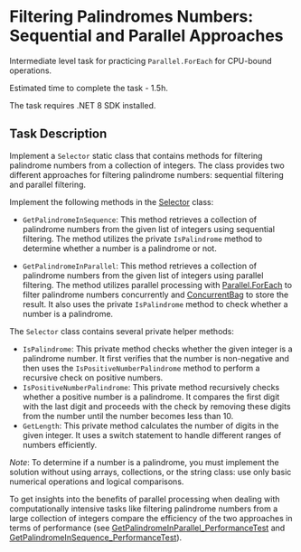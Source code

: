 # Filtering Palindromes Numbers: Sequential and Parallel Approaches

Intermediate level task for practicing `Parallel.ForEach` for CPU-bound operations.

Estimated time to complete the task - 1.5h.

The task requires .NET 8 SDK installed.

## Task Description

Implement a `Selector` static class that contains methods for filtering palindrome numbers from a collection of integers. The class provides two different approaches for filtering palindrome numbers: sequential filtering and parallel filtering.

Implement the following methods in the [Selector](/PalindromeNumberFiltering/Selector.cs) class:

- `GetPalindromeInSequence`: This method retrieves a collection of palindrome numbers from the given list of integers using sequential filtering. The method utilizes the private `IsPalindrome` method to determine whether a number is a palindrome or not.

- `GetPalindromeInParallel`: This method retrieves a collection of palindrome numbers from the given list of integers using parallel filtering. The method utilizes parallel processing with [Parallel.ForEach](https://learn.microsoft.com/en-us/dotnet/standard/parallel-programming/how-to-write-a-simple-parallel-foreach-loop) to filter palindrome numbers concurrently and [ConcurrentBag](https://learn.microsoft.com/en-us/dotnet/api/system.collections.concurrent.concurrentbag-1?view=net-7.0) to store the result. It also uses the private `IsPalindrome` method to check whether a number is a palindrome.

The `Selector` class contains several private helper methods:
- `IsPalindrome`: This private method checks whether the given integer is a palindrome number. It first verifies that the number is non-negative and then uses the `IsPositiveNumberPalindrome` method to perform a recursive check on positive numbers.
- `IsPositiveNumberPalindrome`: This private method recursively checks whether a positive number is a palindrome. It compares the first digit with the last digit and proceeds with the check by removing these digits from the number until the number becomes less than 10.
- `GetLength`: This private method calculates the number of digits in the given integer. It uses a switch statement to handle different ranges of numbers efficiently.

_Note_: To determine if a number is a palindrome, you must implement the solution without using arrays, collections, or the string class: use only basic numerical operations and logical comparisons.

To get insights into the benefits of parallel processing when dealing with computationally intensive tasks like filtering palindrome numbers from a large collection of integers compare the efficiency of the two approaches in terms of performance (see [GetPalindromeInParallel_PerformanceTest](PalindromeNumberFiltering.Tests/SelectorTestsParallelApproach.cs#L28) and [GetPalindromeInSequence_PerformanceTest](PalindromeNumberFiltering.Tests/SelectorTestsSequentialApproach.cs#L24)). 
